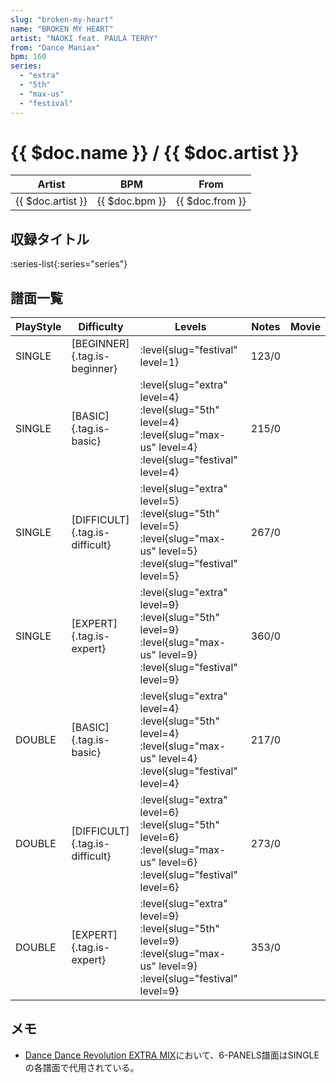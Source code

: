 ```yaml
---
slug: "broken-my-heart"
name: "BROKEN MY HEART"
artist: "NAOKI feat. PAULA TERRY"
from: "Dance Maniax"
bpm: 160
series:
  - "extra"
  - "5th"
  - "max-us"
  - "festival"
---
```


# {{ $doc.name }} / {{ $doc.artist }}

|Artist|BPM|From|
|------|---|----|
|{{ $doc.artist }}|{{ $doc.bpm }}|{{ $doc.from }}|

## 収録タイトル

:series-list{:series="series"}

## 譜面一覧

|PlayStyle|Difficulty|Levels|Notes|Movie|
|---------|----------|------|-----|-----|
|SINGLE|[BEGINNER]{.tag.is-beginner}|<div class="field is-grouped is-grouped-multiline">:level{slug="festival" level=1}</div>|123/0||
|SINGLE|[BASIC]{.tag.is-basic}|<div class="field is-grouped is-grouped-multiline">:level{slug="extra" level=4} :level{slug="5th" level=4} :level{slug="max-us" level=4} :level{slug="festival" level=4}</div>|215/0||
|SINGLE|[DIFFICULT]{.tag.is-difficult}|<div class="field is-grouped is-grouped-multiline">:level{slug="extra" level=5} :level{slug="5th" level=5} :level{slug="max-us" level=5} :level{slug="festival" level=5}</div>|267/0||
|SINGLE|[EXPERT]{.tag.is-expert}|<div class="field is-grouped is-grouped-multiline">:level{slug="extra" level=9} :level{slug="5th" level=9} :level{slug="max-us" level=9} :level{slug="festival" level=9}</div>|360/0||
|DOUBLE|[BASIC]{.tag.is-basic}|<div class="field is-grouped is-grouped-multiline">:level{slug="extra" level=4} :level{slug="5th" level=4} :level{slug="max-us" level=4} :level{slug="festival" level=4}</div>|217/0||
|DOUBLE|[DIFFICULT]{.tag.is-difficult}|<div class="field is-grouped is-grouped-multiline">:level{slug="extra" level=6} :level{slug="5th" level=6} :level{slug="max-us" level=6} :level{slug="festival" level=6}</div>|273/0||
|DOUBLE|[EXPERT]{.tag.is-expert}|<div class="field is-grouped is-grouped-multiline">:level{slug="extra" level=9} :level{slug="5th" level=9} :level{slug="max-us" level=9} :level{slug="festival" level=9}</div>|353/0||

## メモ

- [Dance Dance Revolution EXTRA MIX](/series/extra)において、6-PANELS譜面はSINGLEの各譜面で代用されている。
